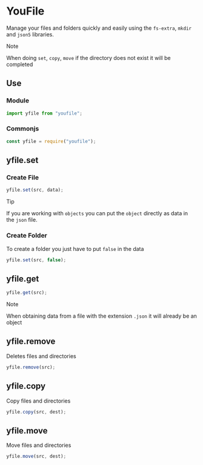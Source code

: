 # YouFile

<!-- Administra tus archivos y carpetas de forma rápida y simple usando a las librerías `fs-extra`, `mkdir` y `json5` -->

Manage your files and folders quickly and easily using the `fs-extra`, `mkdir` and `json5` libraries.

<!-- > [!NOTE]
> Al hacer `set`, `copy`, `move` si el directorio no existe se completará -->

> [!NOTE]
> When doing `set`, `copy`, `move` if the directory does not exist it will be completed

## Use

### Module

```js
import yfile from "youfile";
```

### Commonjs

```js
const yfile = require("youfile");
```

## yfile.set

### Create File

```js
yfile.set(src, data);
```

<!-- > [!TIP]
> Si está trabando con `objetos` puedes poner directamente el `objeto` como dato del archivo `json` -->

> [!TIP]
> If you are working with `objects` you can put the `object` directly as data in the `json` file.

### Create Folder

<!-- Para crear una carpeta solo debes poner `false` en los datos -->

To create a folder you just have to put `false` in the data

```js
yfile.set(src, false);
```

## yfile.get

```js
yfile.get(src);
```

<!-- > [!NOTE]
> Al obtener los datos de un archivo con la extensión `.json` ya será un objeto -->

> [!NOTE]
> When obtaining data from a file with the extension `.json` it will already be an object

## yfile.remove

<!-- Elimina archivos y directorios -->

Deletes files and directories

```js
yfile.remove(src);
```

## yfile.copy

<!-- Copia archivos y directorios -->

Copy files and directories

```js
yfile.copy(src, dest);
```

## yfile.move

<!-- Mueve archivos y directorios -->

Move files and directories

```js
yfile.move(src, dest);
```

